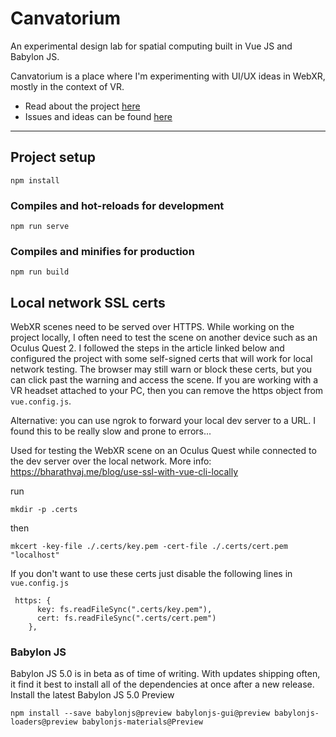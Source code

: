 # Canvatorium

An experimental design lab for spatial computing built in Vue JS and Babylon JS.

Canvatorium is a place where I'm experimenting with UI/UX ideas in WebXR, mostly in the context of VR.

- Read about the project [here](https://radicalappdev.com/2022/01/20/canvatorium/)
- Issues and ideas can be found [here](https://github.com/users/vrhermit/projects/3/views/4)

---

## Project setup

```
npm install
```

### Compiles and hot-reloads for development

```
npm run serve
```

### Compiles and minifies for production

```
npm run build
```

## Local network SSL certs

WebXR scenes need to be served over HTTPS. While working on the project locally, I often need to test the scene on another device such as an Oculus Quest 2. I followed the steps in the article linked below and configured the project with some self-signed certs that will work for local network testing. The browser may still warn or block these certs, but you can click past the warning and access the scene. If you are working with a VR headset attached to your PC, then you can remove the https object from `vue.config.js`.

Alternative: you can use ngrok to forward your local dev server to a URL. I found this to be really slow and prone to errors...

Used for testing the WebXR scene on an Oculus Quest while connected to the dev server over the local network.
More info: https://bharathvaj.me/blog/use-ssl-with-vue-cli-locally

run

```
mkdir -p .certs
```

then

```
mkcert -key-file ./.certs/key.pem -cert-file ./.certs/cert.pem "localhost"
```

If you don't want to use these certs just disable the following lines in `vue.config.js`

```
 https: {
      key: fs.readFileSync(".certs/key.pem"),
      cert: fs.readFileSync(".certs/cert.pem")
    },
```

### Babylon JS

Babylon JS 5.0 is in beta as of time of writing. With updates shipping often, it find it best to install all of the dependencies at once after a new release.
Install the latest Babylon JS 5.0 Preview

```
npm install --save babylonjs@preview babylonjs-gui@preview babylonjs-loaders@preview babylonjs-materials@Preview

```
